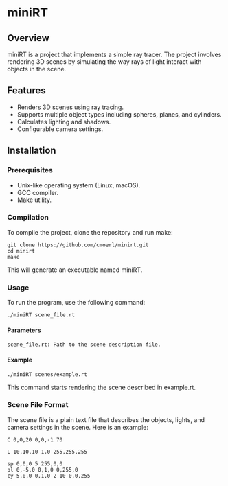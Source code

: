 # miniRT

## Overview

miniRT is a project that implements a simple ray tracer. The project involves rendering 3D scenes by simulating the way rays of light interact with objects in the scene.

## Features

- Renders 3D scenes using ray tracing.
- Supports multiple object types including spheres, planes, and cylinders.
- Calculates lighting and shadows.
- Configurable camera settings.

## Installation

### Prerequisites

- Unix-like operating system (Linux, macOS).
- GCC compiler.
- Make utility.

### Compilation

To compile the project, clone the repository and run make:

    git clone https://github.com/cmoerl/minirt.git
    cd minirt
    make

This will generate an executable named miniRT.

### Usage

To run the program, use the following command:

    ./miniRT scene_file.rt

#### Parameters

    scene_file.rt: Path to the scene description file.

#### Example

    ./miniRT scenes/example.rt

This command starts rendering the scene described in example.rt.

### Scene File Format

The scene file is a plain text file that describes the objects, lights, and camera settings in the scene. Here is an example:

    C 0,0,20 0,0,-1 70

    L 10,10,10 1.0 255,255,255

    sp 0,0,0 5 255,0,0
    pl 0,-5,0 0,1,0 0,255,0
    cy 5,0,0 0,1,0 2 10 0,0,255

